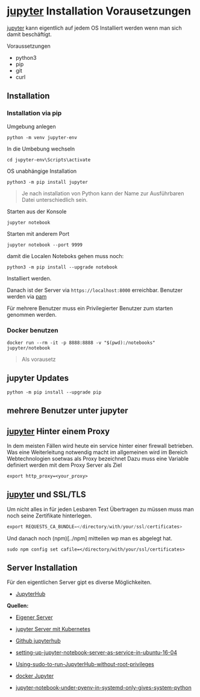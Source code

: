 # [jupyter](https://jupyter.org/) Installation Vorausetzungen

[jupyter](https://jupyter.org/) kann eigentlich auf jedem OS Installiert werden wenn man sich damit beschäftigt.

Voraussetzungen

- python3
- pip
- git
- curl

## Installation

### Installation via pip

Umgebung anlegen

`python -m venv jupyter-env`

In die Umbebung wechseln

`cd jupyter-env\Scripts\activate`

OS unabhängige Installation

`python3 -m pip install jupyter`

> Je nach installation von Python kann der Name zur Ausführbaren Datei unterschiedlich sein.

Starten aus der Konsole

`jupyter notebook`

Starten mit anderem Port

`jupyter notebook --port 9999`

damit die Localen Noteboks gehen muss noch:

`python3 -m pip install --upgrade notebook`

Installiert werden.

Danach ist der Server via `https://localhost:8000` erreichbar. Benutzer werden via [pam](../pam)

Für mehrere Benutzer muss ein Privilegierter Benutzer zum starten genommen werden.

### Docker benutzen

`docker run --rm -it -p 8888:8888 -v "$(pwd):/notebooks" jupyter/notebook`

> Als vorausetz

## jupyter Updates

`python -m pip install --upgrade pip`

## mehrere Benutzer unter jupyter

## [jupyter](https://jupyter.org/) Hinter einem Proxy

In dem meisten Fällen wird heute ein service hinter einer firewall betrieben.
Was eine Weiterleitung notwendig macht im allgemeinen wird im Bereich Webtechnologien soetwas als Proxy bezeichnet
Dazu muss eine Variable definiert werden mit dem Proxy Server als Ziel

`export http_proxy=<your_proxy>`

## [jupyter](https://jupyter.org/) und SSL/TLS

Um nicht alles in für jeden Lesbaren Text Übertragen zu müssen muss man noch seine Zertifikate hinterlegen.

```s
export REQUESTS_CA_BUNDLE=</directory/with/your/ssl/certificates>
```

Und danach noch (npm)[../npm] mitteilen wp man es abgelegt hat.

`sudo npm config set cafile=</directory/with/your/ssl/certificates>`

## Server Installation

Für den eigentlichen Server gipt es diverse Möglichkeiten.

* [JupyterHub](../jupyterhub)

**Quellen:**

* [Eigener Server](https://tljh.jupyter.org/en/latest/#the-littlest-jupyterhub)

* [jupyter Server mit Kubernetes](https://z2jh.jupyter.org/en/stable/)

* [Github jupyterhub](https://github.com/jupyterhub/jupyterhub)

* [setting-up-jupyter-notebook-server-as-service-in-ubuntu-16-04](https://aichamp.wordpress.com/2017/06/13/setting-up-jupyter-notebook-server-as-service-in-ubuntu-16-04/)

* [Using-sudo-to-run-JupyterHub-without-root-privileges](https://github.com/jupyterhub/jupyterhub/wiki/Using-sudo-to-run-JupyterHub-without-root-privileges)

* [docker Jupyter](https://hub.docker.com/r/jupyterhub/jupyterhub/)

* [jupyter-notebook-under-pyenv-in-systemd-only-gives-system-python](https://stackoverflow.com/questions/50242491/jupyter-notebook-under-pyenv-in-systemd-only-gives-system-python)
